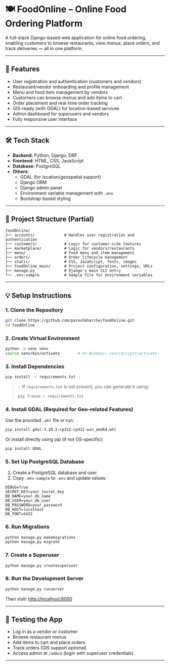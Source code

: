 # 🍽️ FoodOnline – Online Food Ordering Platform

A full-stack Django-based web application for online food ordering, enabling customers to browse restaurants, view menus, place orders, and track deliveries — all in one platform.

---

## 🚀 Features

- User registration and authentication (customers and vendors)
- Restaurant/vendor onboarding and profile management
- Menu and food item management by vendors
- Customers can browse menus and add items to cart
- Order placement and real-time order tracking
- GIS-ready (with GDAL) for location-based services
- Admin dashboard for superusers and vendors
- Fully responsive user interface

---

## 🛠️ Tech Stack

- **Backend**: Python, Django, DRF
- **Frontend**: HTML, CSS, JavaScript
- **Database**: PostgreSQL
- **Others**:
  - GDAL (for location/geospatial support)
  - Django ORM
  - Django admin panel
  - Environment variable management with `.env`
  - Bootstrap-based styling

---

## 📁 Project Structure (Partial)

```
foodOnline/
├── accounts/             # Handles user registration and authentication
├── customers/            # Logic for customer-side features
├── marketplace/          # Logic for vendors/restaurants
├── menu/                 # Food menu and item management
├── orders/               # Order lifecycle management
├── static/               # CSS, JavaScript, fonts, images
├── foodOnline_main/      # Project configuration, settings, URLs
├── manage.py             # Django's main CLI entry
└── .env-sample           # Sample file for environment variables
```

---

## 💡 Setup Instructions

### 1. Clone the Repository

```bash
git clone https://github.com/pareshkharche/foodOnline.git
cd foodOnline
```

### 2. Create Virtual Environment

```bash
python -m venv venv
source venv/bin/activate        # On Windows: venv\Scripts\activate
```

### 3. Install Dependencies

```bash
pip install -r requirements.txt
```

> 💡 If `requirements.txt` is not present, you can generate it using:
> ```bash
> pip freeze > requirements.txt
> ```

### 4. Install GDAL (Required for Geo-related Features)

Use the provided `.whl` file or run:

```bash
pip install gdal-3.10.2-cp312-cp312-win_amd64.whl
```

Or install directly using pip (if not OS-specific):

```bash
pip install GDAL
```

### 5. Set Up PostgreSQL Database

1. Create a PostgreSQL database and user.
2. Copy `.env-sample` to `.env` and update values:

```env
DEBUG=True
SECRET_KEY=your_secret_key
DB_NAME=your_db_name
DB_USER=your_db_user
DB_PASSWORD=your_password
DB_HOST=localhost
DB_PORT=5432
```

### 6. Run Migrations

```bash
python manage.py makemigrations
python manage.py migrate
```

### 7. Create a Superuser

```bash
python manage.py createsuperuser
```

### 8. Run the Development Server

```bash
python manage.py runserver
```

Then visit: [http://localhost:8000](http://localhost:8000)

---

## 🧪 Testing the App

- Log in as a vendor or customer
- Browse restaurant menus
- Add items to cart and place orders
- Track orders (GIS support optional)
- Access admin at `/admin` (login with superuser credentials)

---

